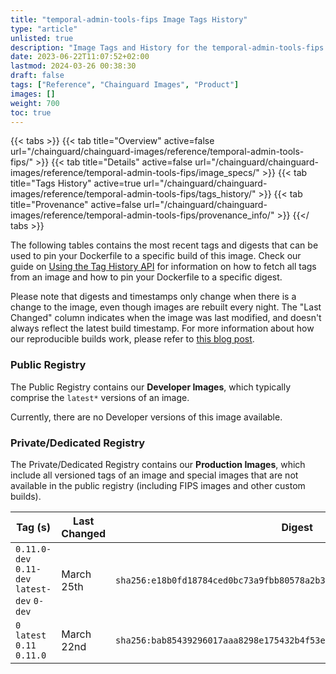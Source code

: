 ```yaml
---
title: "temporal-admin-tools-fips Image Tags History"
type: "article"
unlisted: true
description: "Image Tags and History for the temporal-admin-tools-fips Chainguard Image"
date: 2023-06-22T11:07:52+02:00
lastmod: 2024-03-26 00:38:30
draft: false
tags: ["Reference", "Chainguard Images", "Product"]
images: []
weight: 700
toc: true
---
```


{{< tabs >}}
{{< tab title="Overview" active=false url="/chainguard/chainguard-images/reference/temporal-admin-tools-fips/" >}}
{{< tab title="Details" active=false url="/chainguard/chainguard-images/reference/temporal-admin-tools-fips/image_specs/" >}}
{{< tab title="Tags History" active=true url="/chainguard/chainguard-images/reference/temporal-admin-tools-fips/tags_history/" >}}
{{< tab title="Provenance" active=false url="/chainguard/chainguard-images/reference/temporal-admin-tools-fips/provenance_info/" >}}
{{</ tabs >}}

The following tables contains the most recent tags and digests that can be used to pin your Dockerfile to a specific build of this image. Check our guide on [Using the Tag History API](/chainguard/chainguard-images/using-the-tag-history-api/) for information on how to fetch all tags from an image and how to pin your Dockerfile to a specific digest.

Please note that digests and timestamps only change when there is a change to the image, even though images are rebuilt every night. The "Last Changed" column indicates when the image was last modified, and doesn't always reflect the latest build timestamp. For more information about how our reproducible builds work, please refer to [this blog post](https://www.chainguard.dev/unchained/reproducing-chainguards-reproducible-image-builds).

### Public Registry
The Public Registry contains our **Developer Images**, which typically comprise the `latest*` versions of an image.

Currently, there are no Developer versions of this image available.

### Private/Dedicated Registry
The Private/Dedicated Registry contains our **Production Images**, which include all versioned tags of an image and special images that are not available in the public registry (including FIPS images and other custom builds).

| Tag (s)                                       | Last Changed | Digest                                                                    |
|-----------------------------------------------|--------------|---------------------------------------------------------------------------|
|  `0.11.0-dev` `0.11-dev` `latest-dev` `0-dev` | March 25th   | `sha256:e18b0fd18784ced0bc73a9fbb80578a2b3356a1e384d39300788a024e05a4c90` |
|  `0` `latest` `0.11` `0.11.0`                 | March 22nd   | `sha256:bab85439296017aaa8298e175432b4f53ef45927d64b476035625d181810bb5d` |

